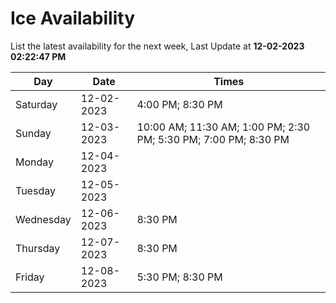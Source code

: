 # Ice Availability

List the latest availability for the next week, Last Update at **12-02-2023 02:22:47 PM**

| Day         | Date        | Times       |
| ----------- | ----------- | ----------- |
|Saturday|12-02-2023|4:00 PM; 8:30 PM|
|Sunday|12-03-2023|10:00 AM; 11:30 AM; 1:00 PM; 2:30 PM; 5:30 PM; 7:00 PM; 8:30 PM|
|Monday|12-04-2023||
|Tuesday|12-05-2023||
|Wednesday|12-06-2023|8:30 PM|
|Thursday|12-07-2023|8:30 PM|
|Friday|12-08-2023|5:30 PM; 8:30 PM|
